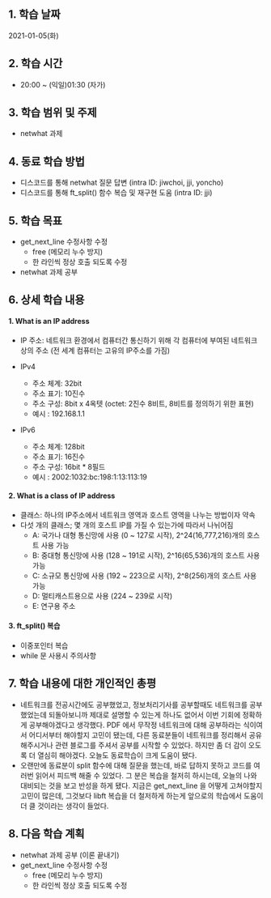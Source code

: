 ## 1. 학습 날짜

2021-01-05(화)


## 2. 학습 시간

* 20:00 ~ (익일)01:30 (자가)


## 3. 학습 범위 및 주제

* netwhat 과제


## 4. 동료 학습 방법

* 디스코드를 통해 netwhat 질문 답변 (intra ID: jiwchoi, jji, yoncho)
* 디스코드를 통해 ft_split() 함수 복습 및 재구현 도움 (intra ID: jji) 


## 5. 학습 목표

* get_next_line 수정사항 수정
	* free (메모리 누수 방지)
	* 한 라인씩 정상 호출 되도록 수정
* netwhat 과제 공부


## 6. 상세 학습 내용

#### 1. What is an IP address
* IP 주소: 네트워크 환경에서 컴퓨터간 통신하기 위해 각 컴퓨터에 부여된 네트워크 상의 주소 (전 세계 컴퓨터는 고유의 IP주소를 가짐)
* IPv4
	* 주소 체계: 32bit
	* 주소 표기: 10진수
	* 주소 구성: 8bit x 4옥텟 (octet: 2진수 8비트, 8비트를 정의하기 위한 표현)
	* 예시 : 192.168.1.1

* IPv6
	* 주소 체계: 128bit
	* 주소 표기: 16진수
	* 주소 구성: 16bit * 8필드
	* 예시 : 2002:1032:bc:198:1:13:113:19


#### 2. What is a class of IP address
* 클래스: 하나의 IP주소에서 네트워크 영역과 호스트 영역을 나누는 방법이자 약속
* 다섯 개의 클래스; 몇 개의 호스트 IP를 가질 수 있는가에 따라서 나뉘어짐
	* A: 국가나 대형 통신망에 사용 (0 ~ 127로 시작), 2^24(16,777,216)개의 호스트 사용 가능
	* B: 중대형 통신망에 사용 (128 ~ 191로 시작), 2^16(65,536)개의 호스트 사용 가능
	* C: 소규모 통신망에 사용 (192 ~ 223으로 시작), 2^8(256)개의 호스트 사용 가능
	* D: 멀티캐스트용으로 사용 (224 ~ 239로 시작)
	* E: 연구용 주소

#### 3. ft_split() 복습
* 이중포인터 복습
* while 문 사용시 주의사항


## 7. 학습 내용에 대한 개인적인 총평

* 네트워크를 전공시간에도 공부했었고, 정보처리기사를 공부할때도 네트워크를 공부했었는데 되돌아보니까 제대로 설명할 수 있는게 하나도 없어서 이번 기회에 정확하게 공부해야겠다고 생각했다. PDF 에서 무작정 네트워크에 대해 공부하라는 식이여서 어디서부터 해야할지 고민이 됐는데, 다른 동료분들이 네트워크를 정리해서 공유해주시거나 관련 블로그를 주셔서 공부를 시작할 수 있었다. 하지만 좀 더 감이 오도록 더 열심히 해야겠다. 오늘도 동료학습이 크게 도움이 됐다.
* 오랜만에 동료분이 split 함수에 대해 질문을 했는데, 바로 답하지 못하고 코드를 여러번 읽어서 피드백 해줄 수 있었다. 그 분은 복습을 철저히 하시는데, 오늘의 나와 대비되는 것을 보고 반성을 하게 됐다. 지금은 get_next_line 을 어떻게 고쳐야할지 고민이 많은데, 그것보다 libft 복습을 더 철저하게 하는게 앞으로의 학습에서 도움이 더 클 것이라는 생각이 들었다.



## 8. 다음 학습 계획

* netwhat 과제 공부 (이론 끝내기)
* get_next_line 수정사항 수정
	* free (메모리 누수 방지)
	* 한 라인씩 정상 호출 되도록 수정